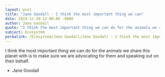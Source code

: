 ```yaml
---
layout: post
title: "Jane Goodall - I think the most important thing we can"
date: 2024-12-28 12:00:00 -0000
author: Jane Goodall
quote: "I think the most important thing we can do for the animals we share this planet with is to make sure we are advocating for them and speaking out on their behalf."
subject: Ecosystem
permalink: /Ecosystem/Jane Goodall/Jane Goodall - I think the most important thing we can
---
```


I think the most important thing we can do for the animals we share this planet with is to make sure we are advocating for them and speaking out on their behalf.

- Jane Goodall
